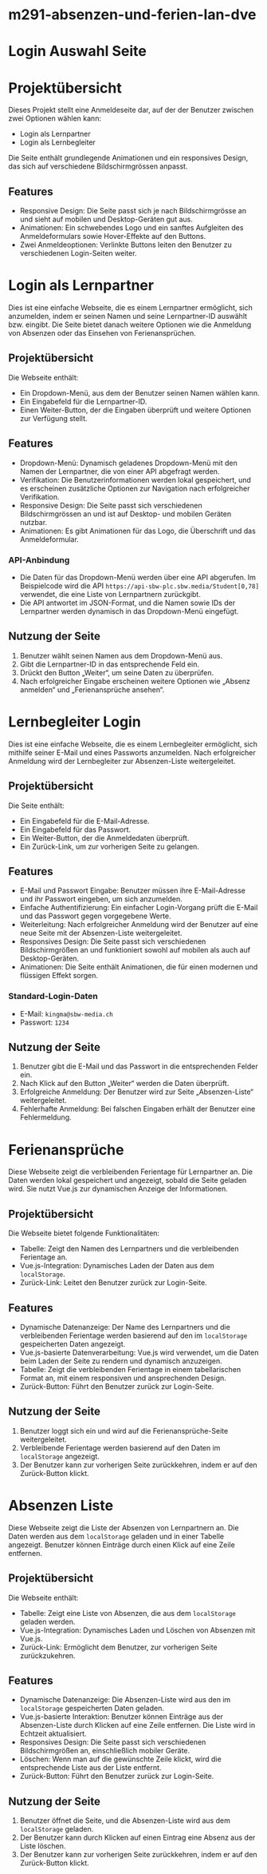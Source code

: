 # m291-absenzen-und-ferien-lan-dve


# Login Auswahl Seite

# Projektübersicht

Dieses Projekt stellt eine Anmeldeseite dar, auf der der Benutzer zwischen zwei Optionen wählen kann:

- Login als Lernpartner
- Login als Lernbegleiter

Die Seite enthält grundlegende Animationen und ein responsives Design, das sich auf verschiedene Bildschirmgrössen anpasst.

## Features

- Responsive Design: Die Seite passt sich je nach Bildschirmgrösse an und sieht auf mobilen und Desktop-Geräten gut aus.
- Animationen: Ein schwebendes Logo und ein sanftes Aufgleiten des Anmeldeformulars sowie Hover-Effekte auf den Buttons.
- Zwei Anmeldeoptionen: Verlinkte Buttons leiten den Benutzer zu verschiedenen Login-Seiten weiter.




# Login als Lernpartner

Dies ist eine einfache Webseite, die es einem Lernpartner ermöglicht, sich anzumelden, indem er seinen Namen und seine Lernpartner-ID auswählt bzw. eingibt. Die Seite bietet danach weitere Optionen wie die Anmeldung von Absenzen oder das Einsehen von Ferienansprüchen.

## Projektübersicht

Die Webseite enthält:
- Ein Dropdown-Menü, aus dem der Benutzer seinen Namen wählen kann.
- Ein Eingabefeld für die Lernpartner-ID.
- Einen Weiter-Button, der die Eingaben überprüft und weitere Optionen zur Verfügung stellt.

## Features

- Dropdown-Menü: Dynamisch geladenes Dropdown-Menü mit den Namen der Lernpartner, die von einer API abgefragt werden.
- Verifikation: Die Benutzerinformationen werden lokal gespeichert, und es erscheinen zusätzliche Optionen zur Navigation nach erfolgreicher Verifikation.
- Responsive Design: Die Seite passt sich verschiedenen Bildschirmgrössen an und ist auf Desktop- und mobilen Geräten nutzbar.
- Animationen: Es gibt Animationen für das Logo, die Überschrift und das Anmeldeformular.

### API-Anbindung

- Die Daten für das Dropdown-Menü werden über eine API abgerufen. Im Beispielcode wird die API `https://api-sbw-plc.sbw.media/Student[0,78]` verwendet, die eine Liste von Lernpartnern zurückgibt.
- Die API antwortet im JSON-Format, und die Namen sowie IDs der Lernpartner werden dynamisch in das Dropdown-Menü eingefügt.

## Nutzung der Seite

1. Benutzer wählt seinen Namen aus dem Dropdown-Menü aus.
2. Gibt die Lernpartner-ID in das entsprechende Feld ein.
3. Drückt den Button „Weiter“, um seine Daten zu überprüfen.
4. Nach erfolgreicher Eingabe erscheinen weitere Optionen wie „Absenz anmelden“ und „Ferienansprüche ansehen“.





# Lernbegleiter Login

Dies ist eine einfache Webseite, die es einem Lernbegleiter ermöglicht, sich mithilfe seiner E-Mail und eines Passworts anzumelden. Nach erfolgreicher Anmeldung wird der Lernbegleiter zur Absenzen-Liste weitergeleitet.

## Projektübersicht

Die Seite enthält:
- Ein Eingabefeld für die E-Mail-Adresse.
- Ein Eingabefeld für das Passwort.
- Ein Weiter-Button, der die Anmeldedaten überprüft.
- Ein Zurück-Link, um zur vorherigen Seite zu gelangen.

## Features

- E-Mail und Passwort Eingabe: Benutzer müssen ihre E-Mail-Adresse und ihr Passwort eingeben, um sich anzumelden.
- Einfache Authentifizierung: Ein einfacher Login-Vorgang prüft die E-Mail und das Passwort gegen vorgegebene Werte.
- Weiterleitung: Nach erfolgreicher Anmeldung wird der Benutzer auf eine neue Seite mit der Absenzen-Liste weitergeleitet.
- Responsives Design: Die Seite passt sich verschiedenen Bildschirmgrößen an und funktioniert sowohl auf mobilen als auch auf Desktop-Geräten.
- Animationen: Die Seite enthält Animationen, die für einen modernen und flüssigen Effekt sorgen.

### Standard-Login-Daten
- E-Mail: `kingma@sbw-media.ch`
- Passwort: `1234`


## Nutzung der Seite

1. Benutzer gibt die E-Mail und das Passwort in die entsprechenden Felder ein.
2. Nach Klick auf den Button „Weiter“ werden die Daten überprüft.
3. Erfolgreiche Anmeldung: Der Benutzer wird zur Seite „Absenzen-Liste“ weitergeleitet.
4. Fehlerhafte Anmeldung: Bei falschen Eingaben erhält der Benutzer eine Fehlermeldung.





# Ferienansprüche

Diese Webseite zeigt die verbleibenden Ferientage für Lernpartner an. Die Daten werden lokal gespeichert und angezeigt, sobald die Seite geladen wird. Sie nutzt Vue.js zur dynamischen Anzeige der Informationen.

## Projektübersicht

Die Webseite bietet folgende Funktionalitäten:
- Tabelle: Zeigt den Namen des Lernpartners und die verbleibenden Ferientage an.
- Vue.js-Integration: Dynamisches Laden der Daten aus dem `localStorage`.
- Zurück-Link: Leitet den Benutzer zurück zur Login-Seite.

## Features

- Dynamische Datenanzeige: Der Name des Lernpartners und die verbleibenden Ferientage werden basierend auf den im `localStorage` gespeicherten Daten angezeigt.
- Vue.js-basierte Datenverarbeitung: Vue.js wird verwendet, um die Daten beim Laden der Seite zu rendern und dynamisch anzuzeigen.
- Tabelle: Zeigt die verbleibenden Ferientage in einem tabellarischen Format an, mit einem responsiven und ansprechenden Design.
- Zurück-Button: Führt den Benutzer zurück zur Login-Seite.

## Nutzung der Seite

1. Benutzer loggt sich ein und wird auf die Ferienansprüche-Seite weitergeleitet.
2. Verbleibende Ferientage werden basierend auf den Daten im `localStorage` angezeigt.
3. Der Benutzer kann zur vorherigen Seite zurückkehren, indem er auf den Zurück-Button klickt.





# Absenzen Liste

Diese Webseite zeigt die Liste der Absenzen von Lernpartnern an. Die Daten werden aus dem `localStorage` geladen und in einer Tabelle angezeigt. Benutzer können Einträge durch einen Klick auf eine Zeile entfernen.

## Projektübersicht

Die Webseite enthält:
- Tabelle: Zeigt eine Liste von Absenzen, die aus dem `localStorage` geladen werden.
- Vue.js-Integration: Dynamisches Laden und Löschen von Absenzen mit Vue.js.
- Zurück-Link: Ermöglicht dem Benutzer, zur vorherigen Seite zurückzukehren.


## Features

- Dynamische Datenanzeige: Die Absenzen-Liste wird aus den im `localStorage` gespeicherten Daten geladen.
- Vue.js-basierte Interaktion: Benutzer können Einträge aus der Absenzen-Liste durch Klicken auf eine Zeile entfernen. Die Liste wird in Echtzeit aktualisiert.
- Responsives Design: Die Seite passt sich verschiedenen Bildschirmgrößen an, einschließlich mobiler Geräte.
- Löschen: Wenn man auf die gewünschte Zeile klickt, wird die entsprechende Liste aus der Liste entfernt.
- Zurück-Button: Führt den Benutzer zurück zur Login-Seite.

## Nutzung der Seite

1. Benutzer öffnet die Seite, und die Absenzen-Liste wird aus dem `localStorage` geladen.
2. Der Benutzer kann durch Klicken auf einen Eintrag eine Absenz aus der Liste löschen.
3. Der Benutzer kann zur vorherigen Seite zurückkehren, indem er auf den Zurück-Button klickt.

